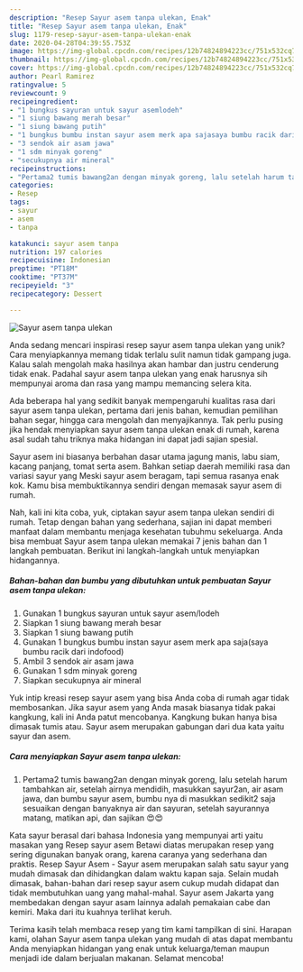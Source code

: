 ```yaml
---
description: "Resep Sayur asem tanpa ulekan, Enak"
title: "Resep Sayur asem tanpa ulekan, Enak"
slug: 1179-resep-sayur-asem-tanpa-ulekan-enak
date: 2020-04-28T04:39:55.753Z
image: https://img-global.cpcdn.com/recipes/12b74824894223cc/751x532cq70/sayur-asem-tanpa-ulekan-foto-resep-utama.jpg
thumbnail: https://img-global.cpcdn.com/recipes/12b74824894223cc/751x532cq70/sayur-asem-tanpa-ulekan-foto-resep-utama.jpg
cover: https://img-global.cpcdn.com/recipes/12b74824894223cc/751x532cq70/sayur-asem-tanpa-ulekan-foto-resep-utama.jpg
author: Pearl Ramirez
ratingvalue: 5
reviewcount: 9
recipeingredient:
- "1 bungkus sayuran untuk sayur asemlodeh"
- "1 siung bawang merah besar"
- "1 siung bawang putih"
- "1 bungkus bumbu instan sayur asem merk apa sajasaya bumbu racik dari indofood"
- "3 sendok air asam jawa"
- "1 sdm minyak goreng"
- "secukupnya air mineral"
recipeinstructions:
- "Pertama2 tumis bawang2an dengan minyak goreng, lalu setelah harum tambahkan air, setelah airnya mendidih, masukkan sayur2an, air asam jawa, dan bumbu sayur asem, bumbu nya di masukkan sedikit2 saja sesuaikan dengan banyaknya air dan sayuran, setelah sayurannya matang, matikan api, dan sajikan 😍😍"
categories:
- Resep
tags:
- sayur
- asem
- tanpa

katakunci: sayur asem tanpa 
nutrition: 197 calories
recipecuisine: Indonesian
preptime: "PT18M"
cooktime: "PT37M"
recipeyield: "3"
recipecategory: Dessert

---
```



![Sayur asem tanpa ulekan](https://img-global.cpcdn.com/recipes/12b74824894223cc/751x532cq70/sayur-asem-tanpa-ulekan-foto-resep-utama.jpg)

Anda sedang mencari inspirasi resep sayur asem tanpa ulekan yang unik? Cara menyiapkannya memang tidak terlalu sulit namun tidak gampang juga. Kalau salah mengolah maka hasilnya akan hambar dan justru cenderung tidak enak. Padahal sayur asem tanpa ulekan yang enak harusnya sih mempunyai aroma dan rasa yang mampu memancing selera kita.

Ada beberapa hal yang sedikit banyak mempengaruhi kualitas rasa dari sayur asem tanpa ulekan, pertama dari jenis bahan, kemudian pemilihan bahan segar, hingga cara mengolah dan menyajikannya. Tak perlu pusing jika hendak menyiapkan sayur asem tanpa ulekan enak di rumah, karena asal sudah tahu triknya maka hidangan ini dapat jadi sajian spesial.

Sayur asem ini biasanya berbahan dasar utama jagung manis, labu siam, kacang panjang, tomat serta asem. Bahkan setiap daerah memiliki rasa dan variasi sayur yang Meski sayur asem beragam, tapi semua rasanya enak kok. Kamu bisa membuktikannya sendiri dengan memasak sayur asem di rumah.


Nah, kali ini kita coba, yuk, ciptakan sayur asem tanpa ulekan sendiri di rumah. Tetap dengan bahan yang sederhana, sajian ini dapat memberi manfaat dalam membantu menjaga kesehatan tubuhmu sekeluarga. Anda bisa membuat Sayur asem tanpa ulekan memakai 7 jenis bahan dan 1 langkah pembuatan. Berikut ini langkah-langkah untuk menyiapkan hidangannya.

<!--inarticleads1-->

##### Bahan-bahan dan bumbu yang dibutuhkan untuk pembuatan Sayur asem tanpa ulekan:

1. Gunakan 1 bungkus sayuran untuk sayur asem/lodeh
1. Siapkan 1 siung bawang merah besar
1. Siapkan 1 siung bawang putih
1. Gunakan 1 bungkus bumbu instan sayur asem merk apa saja(saya bumbu racik dari indofood)
1. Ambil 3 sendok air asam jawa
1. Gunakan 1 sdm minyak goreng
1. Siapkan secukupnya air mineral


Yuk intip kreasi resep sayur asem yang bisa Anda coba di rumah agar tidak membosankan. Jika sayur asem yang Anda masak biasanya tidak pakai kangkung, kali ini Anda patut mencobanya. Kangkung bukan hanya bisa dimasak tumis atau. Sayur asem merupakan gabungan dari dua kata yaitu sayur dan asem. 

<!--inarticleads2-->

##### Cara menyiapkan Sayur asem tanpa ulekan:

1. Pertama2 tumis bawang2an dengan minyak goreng, lalu setelah harum tambahkan air, setelah airnya mendidih, masukkan sayur2an, air asam jawa, dan bumbu sayur asem, bumbu nya di masukkan sedikit2 saja sesuaikan dengan banyaknya air dan sayuran, setelah sayurannya matang, matikan api, dan sajikan 😍😍


Kata sayur berasal dari bahasa Indonesia yang mempunyai arti yaitu masakan yang Resep sayur asem Betawi diatas merupakan resep yang sering digunakan banyak orang, karena caranya yang sederhana dan praktis. Resep Sayur Asem - Sayur asem merupakan salah satu sayur yang mudah dimasak dan dihidangkan dalam waktu kapan saja. Selain mudah dimasak, bahan-bahan dari resep sayur asem cukup mudah didapat dan tidak membutuhkan uang yang mahal-mahal. Sayur asem Jakarta yang membedakan dengan sayur asam lainnya adalah pemakaian cabe dan kemiri. Maka dari itu kuahnya terlihat keruh. 

Terima kasih telah membaca resep yang tim kami tampilkan di sini. Harapan kami, olahan Sayur asem tanpa ulekan yang mudah di atas dapat membantu Anda menyiapkan hidangan yang enak untuk keluarga/teman maupun menjadi ide dalam berjualan makanan. Selamat mencoba!
